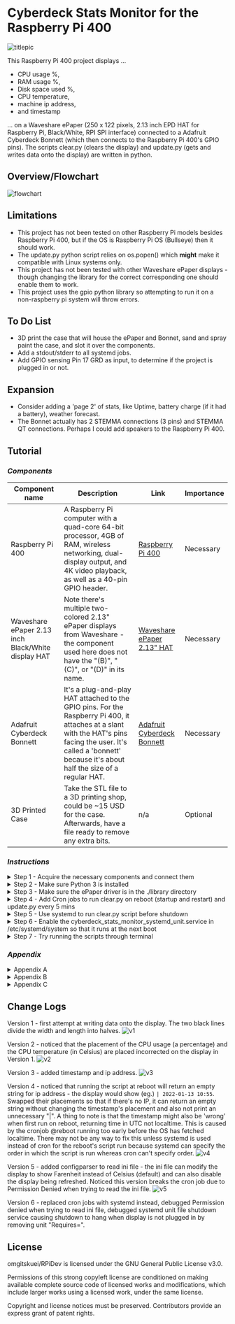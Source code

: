 # Cyberdeck Stats Monitor for the Raspberry Pi 400

![titlepic](https://github.com/omgitskuei/RPiDev/blob/main/RPi400/Cyberdeck_Stats_Monitor/pic/photos/v4.JPG?raw=false "Title image")

This Raspberry Pi 400 project displays ...
- CPU usage %, 
- RAM usage %, 
- Disk space used %, 
- CPU temperature, 
- machine ip address, 
- and timestamp 

... on a Waveshare ePaper (250 x 122 pixels, 2.13 inch EPD HAT for Raspberry Pi, Black/White, RPI SPI interface) connected to a Adafruit Cyberdeck Bonnett (which then connects to the Raspberry Pi 400's GPIO pins).
The scripts clear.py (clears the display) and update.py (gets and writes data onto the display) are written in python.


## Overview/Flowchart
![flowchart](https://github.com/omgitskuei/RPiDev/blob/main/RPi400/Cyberdeck_Stats_Monitor/flowchart/flowchart.JPG?raw=false "Flowchart")
  </p>

## Limitations

- This project has not been tested on other Raspberry Pi models besides Raspberry Pi 400, but if the OS is Raspberry Pi OS (Bullseye) then it should work.
- The update.py python script relies on os.popen() which **might** make it compatible with Linux systems only.
- This project has not been tested with other Waveshare ePaper displays - though changing the library for the correct corresponding one should enable them to work.
- This project uses the gpio python library so attempting to run it on a non-raspberry pi system will throw errors.


## To Do List

- 3D print the case that will house the ePaper and Bonnet, sand and spray paint the case, and slot it over the components.
- Add a stdout/stderr to all systemd jobs.
- Add GPIO sensing Pin 17 GRD as input, to determine if the project is plugged in or not.


## Expansion

- Consider adding a 'page 2' of stats, like Uptime, battery charge (if it had a battery), weather forecast.
- The Bonnet actually has 2 STEMMA connections (3 pins) and STEMMA QT connections. Perhaps I could add speakers to the Raspberry Pi 400.


## Tutorial

### _Components_

| Component name | Description | Link | Importance |
| ------ | ------ | ------ | ------ |
| Raspberry Pi 400 | A Raspberry Pi computer with a quad-core 64-bit processor, 4GB of RAM, wireless networking, dual-display output, and 4K video playback, as well as a 40-pin GPIO header. | [Raspberry Pi 400][rp400link] | Necessary |
| Waveshare ePaper 2.13 inch Black/White display HAT | Note there's multiple two-colored 2.13" ePaper displays from Waveshare - the component used here does not have the "(B)", "(C)", or "(D)" in its name. | [Waveshare ePaper 2.13" HAT][WaveshareEPDlink] | Necessary |
| Adafruit Cyberdeck Bonnett | It's a plug-and-play HAT attached to the GPIO pins. For the Raspberry Pi 400, it attaches at a slant with the HAT's pins facing the user. It's called a 'bonnett' because it's about half the size of a regular HAT. | [Adafruit Cyberdeck Bonnett][Bonnettlink] | Necessary |
| 3D Printed Case | Take the STL file to a 3D printing shop, could be ~15 USD for the case. Afterwards, have a file ready to remove any extra bits. | n/a | Optional |


### _Instructions_

<details>
  <summary>Step 1 - Acquire the necessary components and connect them</summary>
  <p>Put the Adafruit Cyberdeck Bonnet (aka 'Bonnet') flat on the table such that the GPIO pins are facing upward and the slanted GPIO sockets are below the GPIO pins.

Plug the Waveshare ePaper 2.13" display HAT (aka 'ePaper') into the Bonnet's GPIO pins such that the ePaper's orange tape ( with white text "FPC-7528B" printed on it) is to the left and the display is facing up.

Plug the Bonnet's slanted GPIO socket into the Raspberry Pi 400's (aka 'Pi') GPIO pins such that the ePaper's display is facing the keyboard user.

Your components should be connected like shown in the photo. Unlike the photo, your ePaper should currently be a blank white. The photo is showing my Programmer handle OmgItsKuei by running a script that draws a black rectangle and writing in white over the rectangle. This script was used to practice using the Waveshare ePaper python library.
![guidepic1](https://github.com/omgitskuei/RPiDev/blob/main/RPi400/Cyberdeck_Stats_Monitor/pic/photos/guidepic1.JPG?raw=false "Guide, Step 1")
  </p>
</details>


<details>
  <summary>Step 2 - Make sure Python 3 is installed</summary>
  <p>Python 3 is already installed on the Raspberry Pi 400 with Raspberry Pi OS (Bullseye).

If you're not sure if Python 3 is installed, open terminal and try:

```Linux Kernel Module
python3
```

The terminal should output the python version number.

If you don't have python3, go download and install it from the python website or use apt.
		
```Linux Kernel Module
sudo apt install python3
```

![guidepic2](https://github.com/omgitskuei/RPiDev/blob/main/RPi400/Cyberdeck_Stats_Monitor/pic/photos/guidepic2.JPG?raw=false "Guide, Step 2")        
  </p>
</details>


<details>
  <summary>Step 3 - Make sure the ePaper driver is in the ./library directory</summary>
  <p>Download the RPiDev repository to get the folder `Cyberdeck_Stats_Monitor`.

I recommend saving the repo RPiDev in /home/yourUser/. Later commands use that directory as an example. If you save it elsewhere, don't forget to modify commands to the custom directory.

![guidepic3](https://github.com/omgitskuei/RPiDev/blob/main/RPi400/Cyberdeck_Stats_Monitor/pic/photos/guidepic3.JPG?raw=false "Guide, Step 3")

:heavy_exclamation_mark:  The file structure of the folder `Cyberdeck_Stats_Monitor` must remain unchanged. 
			
    .
    ├── /library
        ├── /waveshare_epd
	        ├── epd2in13_V3.py
    ├── /pic
        ├── Font.ttc
        ├── /bmps
            ├── combined.bmp
    ├── /python
        ├── clear.py
        ├── cyberdeck_stats_monitor.py
    ├── cyberdeck_stats_monitor_systemd_unit.service
  </p>
</details>


<details>
  <summary>Step 4 - Add Cron jobs to run clear.py on reboot (startup and restart) and update.py every 5 mins</summary>
  <p>Start the Linux terminal and input this command to start adding cron jobs.
		
```Linux Kernel Module
crontab -e
```

You'll see something like this picture. Add the missing white text.

![guidepic4](https://github.com/omgitskuei/RPiDev/blob/main/RPi400/Cyberdeck_Stats_Monitor/pic/photos/guidepic4.png?raw=false "Guide, Step 4")

```Linux Kernel Module
@reboot /home/yourUser/omgitskuei/RPiDev/RPi400/Cyberdeck_Stats_Monitor/python/clear.py > /home/yourUser/Documents/logs/cyberdeck_reboot_clear.log 2>&1
```

For easy debugging, I recommend adding the command to explicitly send the job's output to a log file by adding ```> [path] [STDOUT, STDERR, both]``` to the end of each job. The ```2>&1``` means writing both writing job output and job errors to the same log file. Note, you can use ```>>``` if you want to append contents to the log files instead of overwrite the log files.
    
- Add a crontab job to run the ```clear.py``` script on reboot (reboot startup as well as restart) - requires Linux system to use crontab. To get this step to work on Windows/Mac, an equivalent to the crontab program is needed. 
- Then, add a crontab job to run the ```cyberdeck_stats_monitor.py``` script immediately on startup. This is because a repeating crontab job does not run until its interval has elapsed at least once. Without doing this step, the display would not start until 5 minutes after startup.
- Lastly, add a crontab job to run the cyberdeck_stats_monitor.py script every 5 minutes. This interval can be modified to the user's liking. That said, Waveshare recommends refresh intervals between 3 minutes and 24 hours. :heavy_exclamation_mark: [See Appendix B for details and other precautions][Apdx]. If you want to execute the ```cyberdeck_stats_monitor.py``` script just once, the 'meat' of cyberdeck_stats_monitor.py needs to be wrapped in a loop so it stays running after executing it once - if you're doing this, pay attention to the Appendix B on how to implement ePaper. 
  </p>
</details>


<details>
  <summary>Step 5 - Use systemd to run clear.py script before shutdown</summary>
  <p>
Add the systemd unit file cyberdeck_stats_monitor_systemd_unit.service configured to run the clear.py script right before shutdown - requires Linux system to use systemd.

For other OS, you need an alternative to systemd to run the clear.py before shutdown. 

:heavy_exclamation_mark: See Appendix C for why we're running the clear.py script before every shutdown. It goes into [proper storage][Apdx] for the ePaper. 
		
Start the Linux terminal emulator and input 

```Linux Kernel Module
sudo cp [wherever you saved this folder]/Cyberdeck_Stats_Monitor/cyberdeck_stats_monitor_systemd_unit.service. /etc/systemd/system
```

Ignore the ```scrot``` commands - they're for taking this screenshot.

:heavy_exclamation_mark: The .service file shown in the screenshot is missing the [Install] config - see the file's contents [here][serviceFile] for the missing [Install] config.

![guidepic5](https://github.com/omgitskuei/RPiDev/blob/main/RPi400/Cyberdeck_Stats_Monitor/pic/photos/guidepic5_1.png?raw=false "Guide, Step 5")

Refresh the systemd configuration files by entering this command into terminal.

```Linux Kernel Module
sudo systemctl daemon-reload
```
  </p>
</details>


<details>
  <summary>Step 6 - Enable the cyberdeck_stats_monitor_systemd_unit.service in /etc/systemd/system so that it runs at the next boot</summary>
  <p>Open the Linux terminal emulator and input systemctl enable cyberdeck_stats_monitor_systemd_unit.

![guidepic7](https://github.com/omgitskuei/RPiDev/blob/main/RPi400/Cyberdeck_Stats_Monitor/pic/photos/guidepic7_1.png?raw=false "Guide, Step 7")
  </p>
</details>


<details>
  <summary>Step 7 - Try running the scripts through terminal</summary>
  <p>Try running the update.py script throught terminal with cd and python3.

```Linux Kernel Module
cd omgitskuei/RPiDev/RPi400/Cyberdeck_Stats_Monitor/python
python3 update.py
```

You should see something similar to the image below.

![guidepic6](https://github.com/omgitskuei/RPiDev/blob/main/RPi400/Cyberdeck_Stats_Monitor/pic/photos/guidepic8.JPG?raw=false "Guide, Step 8")

If this failed, its likely because the SPI Interface is currently disabled. Use raspi-config to enable the SPI Interface.

```Linux Kernel Module
sudo raspi-config
```

This will open the Raspberry Pi Configuration application. Choose Interfacing Options -> SPI -> Yes Enable SPI interface.
  </p>
</details>


### _Appendix_

<details>
  <summary>Appendix A</summary>
  <p>The python scripts clear.py and update.py rely a specific file structure to import Waveshare ePaper display's library and to read essential bmp files.
  The /library folder, /python, and /pic folders need to remain in the same relative file system position to each other.
  
  Files not listed in this tree *should* be fine to delete without consequence to the project to save space.
  
    .
    ├── /library
        ├── /waveshare_epd
	        ├── epd2in13_V3.py
    ├── /pic
        ├── Font.ttc
        ├── /bmps
            ├── combined.bmp
    ├── /python
        ├── clear.py
        ├── cyberdeck_stats_monitor.py
    ├── cyberdeck_stats_monitor_systemd_unit.service
  </p>
</details>

<details>
  <summary>Appendix B</summary>
  <p>Waveshare's manual cautions users of the ePaper display that keeping the display powered on for long durations will cause irreparable damage - after updating is complete, the display should be powered off or set to sleep mode. Running the cyberdeck_stats_monitor.py performs the update followed by immediately setting the screen to sleep. Waveshare recommends a refresh interval range between 3 mins minimum and 24 hours maximum and that the screen be cleared before storing.
  Note: this discussion of intervals is for Refreshes, not Partial Refreshes.

  Refresh uses `epd.display(epd.getbuffer(image))` while Partial Refresh uses `epd.displayPartBaseImage(epd.getbuffer(image))` to display static background, then `epd.displayPartial(epd.getbuffer(image))` to dynamically display the difference. To demonstrate partial refresh, the demo python script provided by Waveshare iterated through a while-loop every 1 second to update a timestamp. Sleep `epd.sleep()` was not called before the next interval started - this means the display would be constantly powered on despite Waveshare's own warnings against constantly powering on the display. While the manual did not explicitly say that partial refreshing without sleep over a long time would (or would not) cause damage, it did say that partial refreshing should only be done "several" times before a full refresh. Exactly how many is several wasn't stated.

  From 10 repeated testings of the display with the demo, the demo provided's one-second interval partial refresh did not provide good consistent results. Sometimes the interval would be a second, other times slightly shorter or longer, depending on the execution speed of the software. Adding a 3 second delay between intervals also did not provide consistent results.

  For this project, considering the vague guidelines on partial refreshing and its mixed results from the demo, in order to preserve the service life of the ePaper display, it was decided that no partial refresh would be used.

  </p>
</details>

<details>
  <summary>Appendix C</summary>
  <p>Waveshare's manual points out that clearing the display before storage is important. Under "Manual > Overview > Working Principle";

> charged nanoparticles suspended in a liquid migrate under the action of an electric field

Under "Manual > Resources > Datasheet > 2.13inch e-Paper Specification V3 (pdf) > 16. Precautions";

> If the Module is not refreshed every 24 hours, a phenomena known as "Ghosting" or "Image Sticking" may occur. It is recommeded that customers store ... with a completely white image to avoid this issue. 

  </p>
</details>


## Change Logs

Version 1 - first attempt at writing data onto the display. The two black lines divide the width and length into halves.
![v1](https://github.com/omgitskuei/RPiDev/blob/main/RPi400/Cyberdeck_Stats_Monitor/pic/photos/v1.JPG?raw=false "Versions, V1")

Version 2 - noticed that the placement of the CPU usage (a percentage) and the CPU temperature (in Celsius) are placed incorrected on the display in Version 1.
![v2](https://github.com/omgitskuei/RPiDev/blob/main/RPi400/Cyberdeck_Stats_Monitor/pic/photos/v2.JPG?raw=false "Versions, V2")

Version 3 - added timestamp and ip address.
![v3](https://github.com/omgitskuei/RPiDev/blob/main/RPi400/Cyberdeck_Stats_Monitor/pic/photos/v3.JPG?raw=false "Versions, V3")

Version 4 - noticed that running the script at reboot will return an empty string for ip address - the display would show (eg.) ```| 2022-01-13 10:55```. Swapped their placements so that if there's no IP, it can return an empty string without changing the timestamp's placement and also not print an unnecessary "|". A thing to note is that the timestamp might also be 'wrong' when first run on reboot, returning time in UTC not localtime. This is caused by the cronjob @reboot running too early before the OS has fetched localtime. There may not be any way to fix this unless systemd is used instead of cron for the reboot's script run because systemd can specify the order in which the script is run whereas cron can't specify order.
![v4](https://github.com/omgitskuei/RPiDev/blob/main/RPi400/Cyberdeck_Stats_Monitor/pic/photos/v4_1.JPG?raw=false "Versions, V4")

Version 5 - added configparser to read ini file - the ini file can modify the display to show Farenheit instead of Celsius (default) and can also disable the display being refreshed. Noticed this version breaks the cron job due to Permission Denied when trying to read the ini file.
![v5](https://github.com/omgitskuei/RPiDev/blob/main/RPi400/Cyberdeck_Stats_Monitor/pic/photos/v5.JPG?raw=false "Versions, V5")

Version 6 - replaced cron jobs with systemd instead, debugged Permission denied when trying to read ini file, debugged systemd unit file shutdown service causing shutdown to hang when display is not plugged in by removing unit "Requires=".

## License

omgitskuei/RPiDev is licensed under the GNU General Public License v3.0.

Permissions of this strong copyleft license are conditioned on making available complete source code of licensed works and modifications, which include larger works using a licensed work, under the same license. 

Copyright and license notices must be preserved. Contributors provide an express grant of patent rights.

   [rp400link]: <https://www.raspberrypi.com/products/raspberry-pi-400-unit/>
   [WaveshareEPDlink]: <https://www.waveshare.com/wiki/2.13inch_e-Paper_HAT>
   [Bonnettlink]: <https://www.adafruit.com/product/4862>
   [ePaperLiblink]: <https://github.com/omgitskuei/RPiDev/tree/main/RPi400/Cyberdeck_Stats_Monitor/library/waveshare_epd>
   [ePaperRepo]: <https://github.com/waveshare/e-Paper/tree/master/RaspberryPi_JetsonNano/python>
   [serviceFile]: <https://github.com/omgitskuei/RPiDev/blob/main/RPi400/Cyberdeck_Stats_Monitor/cyberdeck_stats_monitor_systemd_unit.service>
   [Apdx]: <https://github.com/omgitskuei/RPiDev/blob/main/RPi400/Cyberdeck_Stats_Monitor/README.md#appendix>
